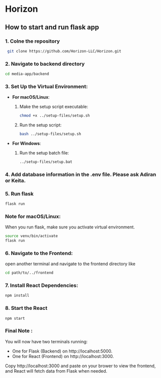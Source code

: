 # Horizon

## How to start and run flask app

### 1. Colne the repository
```bash
 git clone https://github.com/Horizon-LLC/Horizon.git
 ```
### 2. Navigate to backend directory
 ```bash
cd media-app/backend
```
### 3. Set Up the Virtual Environment:
   - **For macOS/Linux**:
     1. Make the setup script executable:
        ```bash
        chmod +x ../setup-files/setup.sh
        ```
     2. Run the setup script:
        ```bash
        bash ../setup-files/setup.sh
        ```

   - **For Windows**:
     1. Run the setup batch file:
        ```bash
        ../setup-files/setup.bat
        ```
### 4. Add database information in the .env file. Please ask Adiran or Keita. 
### 5. Run flask
```bash
flask run
```
### Note for macOS/Linux:
When you run flask, make sure you activate virtual environment.
```bash
source venv/bin/activate
flask run
```

### 6. Navigate to the Frontend:
open another terminal and navigate to the frontend directory like 
```bash
cd path/to/../frontend
```

### 7.  Install React Dependencies:
```bash
npm install
```

### 8. Start the React
```bash
npm start
```

### Final Note :
You will now have two terminals running:
* One for Flask (Backend) on http://localhost:5000.
* One for React (Frontend) on http://localhost:3000.

Copy http://localhost:3000 and paste on your brower to view the frontend, and React will fetch data from Flask when needed.

